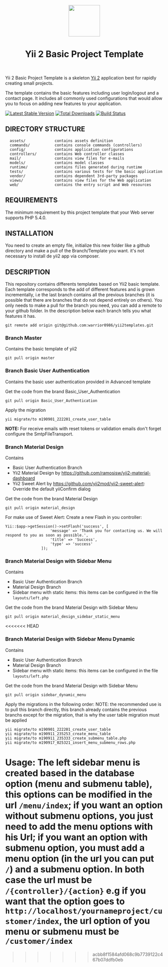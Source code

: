 <p align="center">
    <a href="https://github.com/yiisoft" target="_blank">
        <img src="https://avatars0.githubusercontent.com/u/993323" height="100px">
    </a>
    <h1 align="center">Yii 2 Basic Project Template</h1>
    <br>
</p>

Yii 2 Basic Project Template is a skeleton [Yii 2](http://www.yiiframework.com/) application best for
rapidly creating small projects.

The template contains the basic features including user login/logout and a contact page.
It includes all commonly used configurations that would allow you to focus on adding new
features to your application.

[![Latest Stable Version](https://img.shields.io/packagist/v/yiisoft/yii2-app-basic.svg)](https://packagist.org/packages/yiisoft/yii2-app-basic)
[![Total Downloads](https://img.shields.io/packagist/dt/yiisoft/yii2-app-basic.svg)](https://packagist.org/packages/yiisoft/yii2-app-basic)
[![Build Status](https://travis-ci.org/yiisoft/yii2-app-basic.svg?branch=master)](https://travis-ci.org/yiisoft/yii2-app-basic)

DIRECTORY STRUCTURE
-------------------

      assets/             contains assets definition
      commands/           contains console commands (controllers)
      config/             contains application configurations
      controllers/        contains Web controller classes
      mail/               contains view files for e-mails
      models/             contains model classes
      runtime/            contains files generated during runtime
      tests/              contains various tests for the basic application
      vendor/             contains dependent 3rd-party packages
      views/              contains view files for the Web application
      web/                contains the entry script and Web resources



REQUIREMENTS
------------

The minimum requirement by this project template that your Web server supports PHP 5.4.0.


INSTALLATION
------------

You need to create an empty file, initialize this new folder like a github directory and make a pull of the Branch/Template you want. it's not necessary to install de yii2 app via composer.

DESCRIPTION
-----------

This repository contains differents templates based on Yii2 basic template. Each template corresponds to the add of different features and is grown incrementally, i.e the last branch contains all the previous branches (it is possible that there are branches that do not depend entirely on others). You only needs to make a pull for the branch you need, you can add a remote to your github folder. In the description below each branch tells you what features it has.

~~~
git remote add origin git@github.com:warrior0986/yii2templates.git
~~~

### Branch Master
Contains the basic template of yii2

~~~
git pull origin master
~~~

### Branch Basic User Authentication
Contains the basic user authentication provided in Advanced template

Get the code from the brand Basic_User_Authentication
~~~
git pull origin Basic_User_Authentication
~~~

Apply the migration
~~~
yii migrate/to m190901_222201_create_user_table
~~~
**NOTE:** 
For receive emails with reset tokens or validation emails don't forget configure the SmtpFileTransport.

### Branch Material Design
Contains

- Basic User Authentication Branch
- Yii2 Material Design by https://github.com/ramosisw/yii2-material-dashboard
- Yii2 Sweet Alert by https://github.com/yii2mod/yii2-sweet-alert: Override the default yiiConfirm dialog

Get the code from the brand Material Design
~~~
git pull origin material_design
~~~

For make use of Sweet Alert: Create a new Flash in you controller:

~~~
Yii::$app->getSession()->setFlash('success', [
                    'message' => 'Thank you for contacting us. We will respond to you as soon as possible.',
                    'title' => 'Success',
                    'type' => 'success'
                ]);
~~~

### Branch Material Design with Sidebar Menu
Contains

- Basic User Authentication Branch
- Material Design Branch
- Sidebar menu with static items: this items can be configured in the file `layouts/left.php`

Get the code from the brand Material Design with Sidebar Menu
~~~
git pull origin material_design_sidebar_static_menu
~~~

<<<<<<< HEAD
### Branch Material Design with Sidebar Menu Dynamic
Contains

- Basic User Authentication Branch
- Material Design Branch
- Sidebar menu with static items: this items can be configured in the file `layouts/left.php`

Get the code from the brand Material Design with Sidebar Menu
~~~
git pull origin sidebar_dynamic_menu
~~~

Apply the migrations in the following order:
NOTE: the recommended use is to pull this branch directly, this branch already contains the previous branchs except for the migration, that is why the user table migration must be applied
~~~
yii migrate/to m190901_222201_create_user_table
yii migrate/to m190911_235253_create_menu_table
yii migrate/to m190911_235333_create_submenu_table.php
yii migrate/to m190917_025321_insert_menu_submenu_rows.php
~~~

Usage:
The left sidebar menu is created based in the database option (menu and submenu table), this options can be modified in the url `/menu/index`; if you want an option without submenu options, you just need to add the menu options with his Url; if you want an option with submenu option, you must add a menu option (in the url you can put `/`) and a submenu option. In both case the url must be `/{controller}/{action}` e.g if you want that the option goes to `http://localhost/yournameproject/customer/index`, the url option of you menu or submenu must be `/customer/index`
=======
>>>>>>> acbb8f1584afd068c9b7739122c467b07ddfb0eb
<!-- 
If you do not have [Composer](http://getcomposer.org/), you may install it by following the instructions
at [getcomposer.org](http://getcomposer.org/doc/00-intro.md#installation-nix).

You can then install this project template using the following command:

~~~
composer create-project --prefer-dist yiisoft/yii2-app-basic basic
~~~

Now you should be able to access the application through the following URL, assuming `basic` is the directory
directly under the Web root.

~~~
http://localhost/basic/web/
~~~

### Install from an Archive File

Extract the archive file downloaded from [yiiframework.com](http://www.yiiframework.com/download/) to
a directory named `basic` that is directly under the Web root.

Set cookie validation key in `config/web.php` file to some random secret string:

```php
'request' => [
    // !!! insert a secret key in the following (if it is empty) - this is required by cookie validation
    'cookieValidationKey' => '<secret random string goes here>',
],
```

You can then access the application through the following URL:

~~~
http://localhost/basic/web/
~~~


### Install with Docker

Update your vendor packages

    docker-compose run --rm php composer update --prefer-dist
    
Run the installation triggers (creating cookie validation code)

    docker-compose run --rm php composer install    
    
Start the container

    docker-compose up -d
    
You can then access the application through the following URL:

    http://127.0.0.1:8000

**NOTES:** 
- Minimum required Docker engine version `17.04` for development (see [Performance tuning for volume mounts](https://docs.docker.com/docker-for-mac/osxfs-caching/))
- The default configuration uses a host-volume in your home directory `.docker-composer` for composer caches


CONFIGURATION
-------------

### Database

Edit the file `config/db.php` with real data, for example:

```php
return [
    'class' => 'yii\db\Connection',
    'dsn' => 'mysql:host=localhost;dbname=yii2basic',
    'username' => 'root',
    'password' => '1234',
    'charset' => 'utf8',
];
```

**NOTES:**
- Yii won't create the database for you, this has to be done manually before you can access it.
- Check and edit the other files in the `config/` directory to customize your application as required.
- Refer to the README in the `tests` directory for information specific to basic application tests.


TESTING
-------

Tests are located in `tests` directory. They are developed with [Codeception PHP Testing Framework](http://codeception.com/).
By default there are 3 test suites:

- `unit`
- `functional`
- `acceptance`

Tests can be executed by running

```
vendor/bin/codecept run
```

The command above will execute unit and functional tests. Unit tests are testing the system components, while functional
tests are for testing user interaction. Acceptance tests are disabled by default as they require additional setup since
they perform testing in real browser. 


### Running  acceptance tests

To execute acceptance tests do the following:  

1. Rename `tests/acceptance.suite.yml.example` to `tests/acceptance.suite.yml` to enable suite configuration

2. Replace `codeception/base` package in `composer.json` with `codeception/codeception` to install full featured
   version of Codeception

3. Update dependencies with Composer 

    ```
    composer update  
    ```

4. Download [Selenium Server](http://www.seleniumhq.org/download/) and launch it:

    ```
    java -jar ~/selenium-server-standalone-x.xx.x.jar
    ```

    In case of using Selenium Server 3.0 with Firefox browser since v48 or Google Chrome since v53 you must download [GeckoDriver](https://github.com/mozilla/geckodriver/releases) or [ChromeDriver](https://sites.google.com/a/chromium.org/chromedriver/downloads) and launch Selenium with it:

    ```
    # for Firefox
    java -jar -Dwebdriver.gecko.driver=~/geckodriver ~/selenium-server-standalone-3.xx.x.jar
    
    # for Google Chrome
    java -jar -Dwebdriver.chrome.driver=~/chromedriver ~/selenium-server-standalone-3.xx.x.jar
    ``` 
    
    As an alternative way you can use already configured Docker container with older versions of Selenium and Firefox:
    
    ```
    docker run --net=host selenium/standalone-firefox:2.53.0
    ```

5. (Optional) Create `yii2_basic_tests` database and update it by applying migrations if you have them.

   ```
   tests/bin/yii migrate
   ```

   The database configuration can be found at `config/test_db.php`.


6. Start web server:

    ```
    tests/bin/yii serve
    ```

7. Now you can run all available tests

   ```
   # run all available tests
   vendor/bin/codecept run

   # run acceptance tests
   vendor/bin/codecept run acceptance

   # run only unit and functional tests
   vendor/bin/codecept run unit,functional
   ```

### Code coverage support

By default, code coverage is disabled in `codeception.yml` configuration file, you should uncomment needed rows to be able
to collect code coverage. You can run your tests and collect coverage with the following command:

```
#collect coverage for all tests
vendor/bin/codecept run -- --coverage-html --coverage-xml

#collect coverage only for unit tests
vendor/bin/codecept run unit -- --coverage-html --coverage-xml

#collect coverage for unit and functional tests
vendor/bin/codecept run functional,unit -- --coverage-html --coverage-xml
```

You can see code coverage output under the `tests/_output` directory. -->
